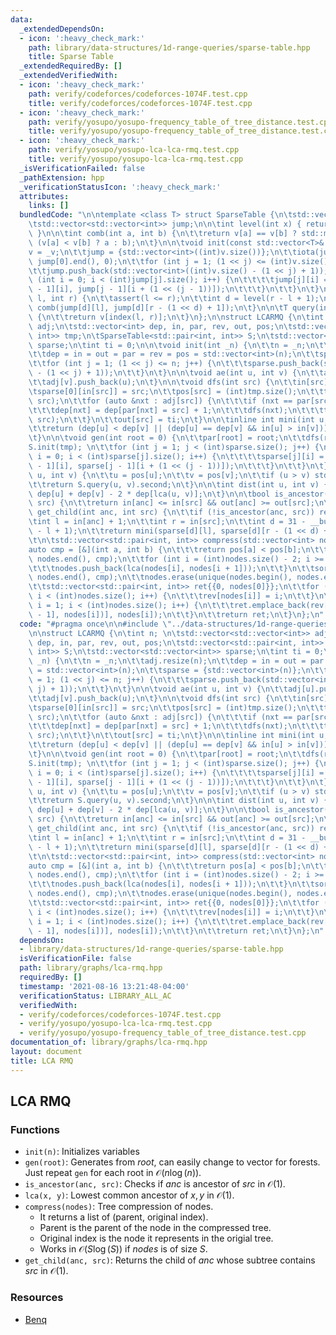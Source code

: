 ```yaml
---
data:
  _extendedDependsOn:
  - icon: ':heavy_check_mark:'
    path: library/data-structures/1d-range-queries/sparse-table.hpp
    title: Sparse Table
  _extendedRequiredBy: []
  _extendedVerifiedWith:
  - icon: ':heavy_check_mark:'
    path: verify/codeforces/codeforces-1074F.test.cpp
    title: verify/codeforces/codeforces-1074F.test.cpp
  - icon: ':heavy_check_mark:'
    path: verify/yosupo/yosupo-frequency_table_of_tree_distance.test.cpp
    title: verify/yosupo/yosupo-frequency_table_of_tree_distance.test.cpp
  - icon: ':heavy_check_mark:'
    path: verify/yosupo/yosupo-lca-lca-rmq.test.cpp
    title: verify/yosupo/yosupo-lca-lca-rmq.test.cpp
  _isVerificationFailed: false
  _pathExtension: hpp
  _verificationStatusIcon: ':heavy_check_mark:'
  attributes:
    links: []
  bundledCode: "\n\ntemplate <class T> struct SparseTable {\n\tstd::vector<T> v;\n\
    \tstd::vector<std::vector<int>> jump;\n\n\tint level(int x) { return 31 - __builtin_clz(x);\
    \ }\n\n\tint comb(int a, int b) {\n\t\treturn v[a] == v[b] ? std::min(a, b) :\
    \ (v[a] < v[b] ? a : b);\n\t}\n\n\tvoid init(const std::vector<T>& _v) {\n\t\t\
    v = _v;\n\t\tjump = {std::vector<int>((int)v.size())};\n\t\tiota(jump[0].begin(),\
    \ jump[0].end(), 0);\n\t\tfor (int j = 1; (1 << j) <= (int)v.size(); j++) {\n\t\
    \t\tjump.push_back(std::vector<int>((int)v.size() - (1 << j) + 1));\n\t\t\tfor\
    \ (int i = 0; i < (int)jump[j].size(); i++) {\n\t\t\t\tjump[j][i] = comb(jump[j\
    \ - 1][i], jump[j - 1][i + (1 << (j - 1))]);\n\t\t\t}\n\t\t}\n\t}\n\n\tint index(int\
    \ l, int r) {\n\t\tassert(l <= r);\n\t\tint d = level(r - l + 1);\n\t\treturn\
    \ comb(jump[d][l], jump[d][r - (1 << d) + 1]);\n\t}\n\n\tT query(int l, int r)\
    \ {\n\t\treturn v[index(l, r)];\n\t}\n};\n\nstruct LCARMQ {\n\tint n; \n\tstd::vector<std::vector<int>>\
    \ adj;\n\tstd::vector<int> dep, in, par, rev, out, pos;\n\tstd::vector<std::pair<int,\
    \ int>> tmp;\n\tSparseTable<std::pair<int, int>> S;\n\tstd::vector<std::vector<int>>\
    \ sparse;\n\tint ti = 0;\n\n\tvoid init(int _n) {\n\t\tn = _n;\n\t\tadj.resize(n);\n\
    \t\tdep = in = out = par = rev = pos = std::vector<int>(n);\n\t\tsparse = {std::vector<int>(n)};\n\
    \t\tfor (int j = 1; (1 << j) <= n; j++) {\n\t\t\tsparse.push_back(std::vector<int>(n\
    \ - (1 << j) + 1));\n\t\t}\n\t}\n\n\tvoid ae(int u, int v) {\n\t\tadj[u].push_back(v);\n\
    \t\tadj[v].push_back(u);\n\t}\n\n\tvoid dfs(int src) {\n\t\tin[src] = ti++;\n\t\
    \tsparse[0][in[src]] = src;\n\t\tpos[src] = (int)tmp.size();\n\t\ttmp.emplace_back(dep[src],\
    \ src);\n\t\tfor (auto &nxt : adj[src]) {\n\t\t\tif (nxt == par[src]) continue;\n\
    \t\t\tdep[nxt] = dep[par[nxt] = src] + 1;\n\t\t\tdfs(nxt);\n\t\t\ttmp.emplace_back(dep[src],\
    \ src);\n\t\t}\n\t\tout[src] = ti;\n\t}\n\n\tinline int mini(int u, int v) {\n\
    \t\treturn (dep[u] < dep[v] || (dep[u] == dep[v] && in[u] > in[v])) ? u : v;\n\
    \t}\n\n\tvoid gen(int root = 0) {\n\t\tpar[root] = root;\n\t\tdfs(root);\n\t\t\
    S.init(tmp); \n\t\tfor (int j = 1; j < (int)sparse.size(); j++) {\n\t\t\tfor (int\
    \ i = 0; i < (int)sparse[j].size(); i++) {\n\t\t\t\tsparse[j][i] = mini(sparse[j\
    \ - 1][i], sparse[j - 1][i + (1 << (j - 1))]);\n\t\t\t}\n\t\t}\n\t}\n\n\tint lca(int\
    \ u, int v) {\n\t\tu = pos[u];\n\t\tv = pos[v];\n\t\tif (u > v) std::swap(u, v);\n\
    \t\treturn S.query(u, v).second;\n\t}\n\n\tint dist(int u, int v) {\n\t\treturn\
    \ dep[u] + dep[v] - 2 * dep[lca(u, v)];\n\t}\n\n\tbool is_ancestor(int anc, int\
    \ src) {\n\t\treturn in[anc] <= in[src] && out[anc] >= out[src];\n\t}\n\n\tint\
    \ get_child(int anc, int src) {\n\t\tif (!is_ancestor(anc, src)) return -1;\n\t\
    \tint l = in[anc] + 1;\n\t\tint r = in[src];\n\t\tint d = 31 - __builtin_clz(r\
    \ - l + 1);\n\t\treturn mini(sparse[d][l], sparse[d][r - (1 << d) + 1]);\n\t}\n\
    \t\n\tstd::vector<std::pair<int, int>> compress(std::vector<int> nodes) {\n\t\t\
    auto cmp = [&](int a, int b) {\n\t\t\treturn pos[a] < pos[b];\n\t\t};\n\t\tsort(nodes.begin(),\
    \ nodes.end(), cmp);\n\t\tfor (int i = (int)nodes.size() - 2; i >= 0; i--) {\n\
    \t\t\tnodes.push_back(lca(nodes[i], nodes[i + 1]));\n\t\t}\n\t\tsort(nodes.begin(),\
    \ nodes.end(), cmp);\n\t\tnodes.erase(unique(nodes.begin(), nodes.end()), nodes.end());\n\
    \t\tstd::vector<std::pair<int, int>> ret{{0, nodes[0]}};\n\t\tfor (int i = 0;\
    \ i < (int)nodes.size(); i++) {\n\t\t\trev[nodes[i]] = i;\n\t\t}\n\t\tfor (int\
    \ i = 1; i < (int)nodes.size(); i++) {\n\t\t\tret.emplace_back(rev[lca(nodes[i\
    \ - 1], nodes[i])], nodes[i]);\n\t\t}\n\t\treturn ret;\n\t}\n};\n"
  code: "#pragma once\n\n#include \"../data-structures/1d-range-queries/sparse-table.hpp\"\
    \n\nstruct LCARMQ {\n\tint n; \n\tstd::vector<std::vector<int>> adj;\n\tstd::vector<int>\
    \ dep, in, par, rev, out, pos;\n\tstd::vector<std::pair<int, int>> tmp;\n\tSparseTable<std::pair<int,\
    \ int>> S;\n\tstd::vector<std::vector<int>> sparse;\n\tint ti = 0;\n\n\tvoid init(int\
    \ _n) {\n\t\tn = _n;\n\t\tadj.resize(n);\n\t\tdep = in = out = par = rev = pos\
    \ = std::vector<int>(n);\n\t\tsparse = {std::vector<int>(n)};\n\t\tfor (int j\
    \ = 1; (1 << j) <= n; j++) {\n\t\t\tsparse.push_back(std::vector<int>(n - (1 <<\
    \ j) + 1));\n\t\t}\n\t}\n\n\tvoid ae(int u, int v) {\n\t\tadj[u].push_back(v);\n\
    \t\tadj[v].push_back(u);\n\t}\n\n\tvoid dfs(int src) {\n\t\tin[src] = ti++;\n\t\
    \tsparse[0][in[src]] = src;\n\t\tpos[src] = (int)tmp.size();\n\t\ttmp.emplace_back(dep[src],\
    \ src);\n\t\tfor (auto &nxt : adj[src]) {\n\t\t\tif (nxt == par[src]) continue;\n\
    \t\t\tdep[nxt] = dep[par[nxt] = src] + 1;\n\t\t\tdfs(nxt);\n\t\t\ttmp.emplace_back(dep[src],\
    \ src);\n\t\t}\n\t\tout[src] = ti;\n\t}\n\n\tinline int mini(int u, int v) {\n\
    \t\treturn (dep[u] < dep[v] || (dep[u] == dep[v] && in[u] > in[v])) ? u : v;\n\
    \t}\n\n\tvoid gen(int root = 0) {\n\t\tpar[root] = root;\n\t\tdfs(root);\n\t\t\
    S.init(tmp); \n\t\tfor (int j = 1; j < (int)sparse.size(); j++) {\n\t\t\tfor (int\
    \ i = 0; i < (int)sparse[j].size(); i++) {\n\t\t\t\tsparse[j][i] = mini(sparse[j\
    \ - 1][i], sparse[j - 1][i + (1 << (j - 1))]);\n\t\t\t}\n\t\t}\n\t}\n\n\tint lca(int\
    \ u, int v) {\n\t\tu = pos[u];\n\t\tv = pos[v];\n\t\tif (u > v) std::swap(u, v);\n\
    \t\treturn S.query(u, v).second;\n\t}\n\n\tint dist(int u, int v) {\n\t\treturn\
    \ dep[u] + dep[v] - 2 * dep[lca(u, v)];\n\t}\n\n\tbool is_ancestor(int anc, int\
    \ src) {\n\t\treturn in[anc] <= in[src] && out[anc] >= out[src];\n\t}\n\n\tint\
    \ get_child(int anc, int src) {\n\t\tif (!is_ancestor(anc, src)) return -1;\n\t\
    \tint l = in[anc] + 1;\n\t\tint r = in[src];\n\t\tint d = 31 - __builtin_clz(r\
    \ - l + 1);\n\t\treturn mini(sparse[d][l], sparse[d][r - (1 << d) + 1]);\n\t}\n\
    \t\n\tstd::vector<std::pair<int, int>> compress(std::vector<int> nodes) {\n\t\t\
    auto cmp = [&](int a, int b) {\n\t\t\treturn pos[a] < pos[b];\n\t\t};\n\t\tsort(nodes.begin(),\
    \ nodes.end(), cmp);\n\t\tfor (int i = (int)nodes.size() - 2; i >= 0; i--) {\n\
    \t\t\tnodes.push_back(lca(nodes[i], nodes[i + 1]));\n\t\t}\n\t\tsort(nodes.begin(),\
    \ nodes.end(), cmp);\n\t\tnodes.erase(unique(nodes.begin(), nodes.end()), nodes.end());\n\
    \t\tstd::vector<std::pair<int, int>> ret{{0, nodes[0]}};\n\t\tfor (int i = 0;\
    \ i < (int)nodes.size(); i++) {\n\t\t\trev[nodes[i]] = i;\n\t\t}\n\t\tfor (int\
    \ i = 1; i < (int)nodes.size(); i++) {\n\t\t\tret.emplace_back(rev[lca(nodes[i\
    \ - 1], nodes[i])], nodes[i]);\n\t\t}\n\t\treturn ret;\n\t}\n};\n"
  dependsOn:
  - library/data-structures/1d-range-queries/sparse-table.hpp
  isVerificationFile: false
  path: library/graphs/lca-rmq.hpp
  requiredBy: []
  timestamp: '2021-08-16 13:21:48-04:00'
  verificationStatus: LIBRARY_ALL_AC
  verifiedWith:
  - verify/codeforces/codeforces-1074F.test.cpp
  - verify/yosupo/yosupo-lca-lca-rmq.test.cpp
  - verify/yosupo/yosupo-frequency_table_of_tree_distance.test.cpp
documentation_of: library/graphs/lca-rmq.hpp
layout: document
title: LCA RMQ
---
```


## LCA RMQ

### Functions
- `init(n)`: Initializes variables
- `gen(root)`: Generates from $root$, can easily change to vector for forests. Just repeat `gen` for each root in $\mathcal O(n \log (n))$. 
- `is_ancestor(anc, src)`: Checks if $anc$ is ancestor of $src$ in $\mathcal O(1)$. 
- `lca(x, y)`: Lowest common ancestor of $x, y$ in $\mathcal O(1)$. 
- `compress(nodes)`: Tree compression of nodes. 
	- It returns a list of (parent, original index). 
	- Parent is the parent of the node in the compressed tree.
	- Original index is the node it represents in the origial tree. 
	- Works in $\mathcal O(S \log (S))$ if $nodes$ is of size $S$. 
- `get_child(anc, src)`: Returns the child of $anc$ whose subtree contains $src$ in $\mathcal O(1)$. 

### Resources
- [Benq](https://github.com/bqi343/USACO/blob/4aa96cd195a770c3a7f8977441020036d84b4f24/Implementations/content/graphs%20(12)/Trees%20(10)/LCArmq%20(10.2).h)
